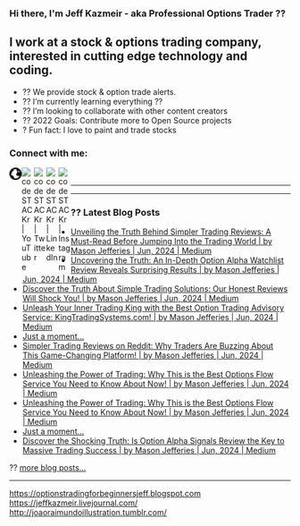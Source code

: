 

<!--
**jeffkazmeir/jeffkazmeir** is a ✨ _special_ ✨ repository because its `README.md` (this file) appears on your GitHub profile.

Here are some ideas to get you started:

- 🔭 I’m currently working on ...
- 🌱 I’m currently learning ...
- 👯 I’m looking to collaborate on ...
- 🤔 I’m looking for help with ...
- 💬 Ask me about ...
- 📫 How to reach me: ...
- 😄 Pronouns: ...
- ⚡ Fun fact: ...
-->
### Hi there, I'm Jeff Kazmeir - aka Professional Options Trader ??
## I work at a stock & options trading company, interested in cutting edge technology and coding.

- ?? We provide stock & option trade alerts.
- ?? I’m currently learning everything ??
- ?? I’m looking to collaborate with other content creators
- ?? 2022 Goals: Contribute more to Open Source projects
- ? Fun fact: I love to paint and trade stocks


### Connect with me:

[<img align="left" alt="codeSTACKr.com" width="22px" src="https://raw.githubusercontent.com/iconic/open-iconic/master/svg/globe.svg" />][website]
[<img align="left" alt="codeSTACKr | YouTube" width="22px" src="https://cdn.jsdelivr.net/npm/simple-icons@v3/icons/youtube.svg" />][youtube]
[<img align="left" alt="codeSTACKr | Twitter" width="22px" src="https://cdn.jsdelivr.net/npm/simple-icons@v3/icons/twitter.svg" />][twitter]
[<img align="left" alt="codeSTACKr | LinkedIn" width="22px" src="https://cdn.jsdelivr.net/npm/simple-icons@v3/icons/linkedin.svg" />][linkedin]
[<img align="left" alt="codeSTACKr | Instagram" width="22px" src="https://cdn.jsdelivr.net/npm/simple-icons@v3/icons/instagram.svg" />][instagram]

<br />

---

---

### ?? Latest Blog Posts

<!-- BLOG-POST-LIST:START -->
- [Unveiling the Truth Behind Simpler Trading Reviews: A Must-Read Before Jumping Into the Trading World | by Mason Jefferies | Jun, 2024 | Medium](https://tradingoptionsforbeginners.medium.com/unveiling-the-truth-behind-simpler-trading-reviews-a-must-read-before-jumping-into-the-trading-ea56199921e1?source=ifttt--------------3)
- [Uncovering the Truth: An In-Depth Option Alpha Watchlist Review Reveals Surprising Results | by Mason Jefferies | Jun, 2024 | Medium](https://tradingoptionsforbeginners.medium.com/uncovering-the-truth-an-in-depth-option-alpha-watchlist-review-reveals-surprising-results-bada17455c76?source=ifttt--------------3)
- [Discover the Truth About Simple Trading Solutions: Our Honest Reviews Will Shock You! | by Mason Jefferies | Jun, 2024 | Medium](https://tradingoptionsforbeginners.medium.com/discover-the-truth-about-simple-trading-solutions-our-honest-reviews-will-shock-you-459837057b12?source=ifttt--------------3)
- [Unleash Your Inner Trading King with the Best Option Trading Advisory Service: KingTradingSystems.com! | by Mason Jefferies | Jun, 2024 | Medium](https://tradingoptionsforbeginners.medium.com/unleash-your-inner-trading-king-with-the-best-option-trading-advisory-service-kingtradingsystems-co-791647b8b7c0?source=ifttt--------------3)
- [Just a moment...](https://medium.com/@tradingoptionsforbeginners/discover-the-game-changing-simpler-trading-scanner-a-comprehensive-review-c6d2a8396ede?source=ifttt--------------3)
- [Simpler Trading Reviews on Reddit: Why Traders Are Buzzing About This Game-Changing Platform! | by Mason Jefferies | Jun, 2024 | Medium](https://tradingoptionsforbeginners.medium.com/simpler-trading-reviews-on-reddit-why-traders-are-buzzing-about-this-game-changing-platform-71b3f9b95fa7?source=ifttt--------------3)
- [Unleashing the Power of Trading: Why This is the Best Options Flow Service You Need to Know About Now! | by Mason Jefferies | Jun, 2024 | Medium](https://tradingoptionsforbeginners.medium.com/unleashing-the-power-of-trading-why-this-is-the-best-options-flow-service-you-need-to-know-about-136a0a6f15ab?source=ifttt--------------3)
- [Unleashing the Power of Trading: Why This is the Best Options Flow Service You Need to Know About Now! | by Mason Jefferies | Jun, 2024 | Medium](https://tradingoptionsforbeginners.medium.com/unleashing-the-power-of-trading-why-this-is-the-best-options-flow-service-you-need-to-know-about-f5ac54e32d04?source=ifttt--------------3)
- [Just a moment...](https://medium.com/@tradingoptionsforbeginners/discover-the-ultimate-resource-for-stock-trading-the-best-options-alert-service-on-reddit-7430ad440788?source=ifttt--------------3)
- [Discover the Shocking Truth: Is Option Alpha Signals Review the Key to Massive Trading Success | by Mason Jefferies | Jun, 2024 | Medium](https://tradingoptionsforbeginners.medium.com/discover-the-shocking-truth-is-option-alpha-signals-review-the-key-to-massive-trading-success-1130f8634f72?source=ifttt--------------3)
<!-- BLOG-POST-LIST:END -->

?? [more blog posts...](https://theministerofcapitalism.com/blog/)

---


[website]: https://kingtradingsystems.com/blog/
[twitter]: https://twitter.com/optionstradejef
[youtube]: https://www.youtube.com/channel/UCEo82TuA0YdbXyO2oPecIHQ
[instagram]: https://tradingoptionsforbeginners.medium.com
[linkedin]: https://ca.linkedin.com/in/theministerofcapitalism
 https://optionstradingforbeginnersjeff.blogspot.com
 https://jeffkazmeir.livejournal.com/
 http://joaoraimundoillustration.tumblr.com/




